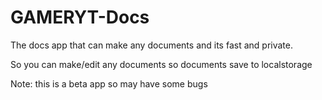 # GAMERYT-Docs
The docs app that can make any documents and its fast and private.

So you can make/edit any documents so documents save to localstorage

Note: this is a beta app so may have some bugs
